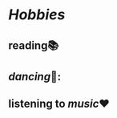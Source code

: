 # <h1>***Hobbies*** 
## <h2>**reading**:books:
## <h2>*dancing*💃:
## <h2>**listening to _music_**:heart:

